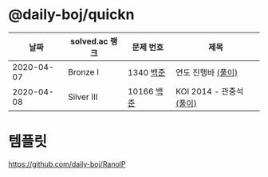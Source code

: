 # @daily-boj/quickn

| 날짜       | solved.ac 랭크 | 문제 번호                | 제목                                                         |
| ---------- | -------------- | ------------------------ | ------------------------------------------------------------ |
| 2020-04-07 | Bronze I       | 1340 [백준](boj.kr/1340) | 연도 진행바 [(풀이)](https://github.com/daily-boj/quickn/blob/master/P1340.rs) |
| 2020-04-08 | Silver III     | 10166 [백준](boj.kr/1340) | KOI 2014 - 관중석 [(풀이)](https://github.com/daily-boj/quickn/blob/master/P10166.rs) |

# 템플릿
https://github.com/daily-boj/RanolP
